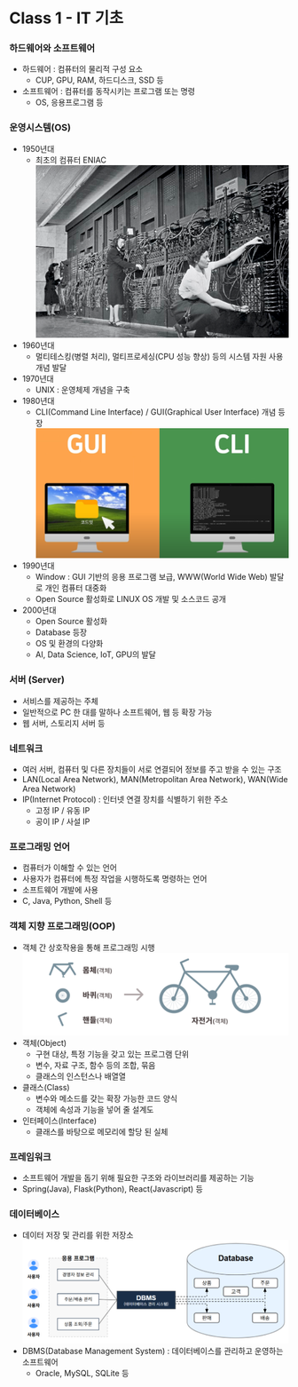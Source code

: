 # Class 1 - IT 기초

### 하드웨어와 소프트웨어
- 하드웨어 : 컴퓨터의 물리적 구성 요소
    - CUP, GPU, RAM, 하드디스크, SSD 등
- 소프트웨어 : 컴퓨터를 동작시키는 프로그램 또는 명령
    - OS, 응용프로그램 등

### 운영시스템(OS)
- 1950년대
    - 최초의 컴퓨터 ENIAC
    ![jpg](../img/ENIAC.png)
- 1960년대
    - 멀티테스킹(병렬 처리), 멀티프로세싱(CPU 성능 향상) 등의 시스템 자원 사용 개념 발달
- 1970년대
    - UNIX : 운영체제 개념을 구축 
- 1980년대
    - CLI(Command Line Interface) / GUI(Graphical User Interface) 개념 등장
    ![jpg](../img/CLI_GUI.png)
- 1990년대
    - Window : GUI 기반의 응용 프로그램 보급, WWW(World Wide Web) 발달로 개인 컴퓨터 대중화
    - Open Source 활성화로 LINUX OS 개발 및 소스코드 공개
- 2000년대
    - Open Source 활성화
    - Database 등장
    - OS 및 환경의 다양화
    - AI, Data Science, IoT, GPU의 발달

### 서버 (Server)
- 서비스를 제공하는 주체
- 일반적으로 PC 한 대를 말하나 소프트웨어, 웹 등 확장 가능
- 웹 서버, 스토리지 서버 등

### 네트워크
- 여러 서버, 컴퓨터 및 다른 장치들이 서로 연결되어 정보를 주고 받을 수 있는 구조
- LAN(Local Area Network), MAN(Metropolitan Area Network), WAN(Wide Area Network)
- IP(Internet Protocol) : 인터넷 연결 장치를 식별하기 위한 주소
    - 고정 IP / 유동 IP
    - 공이 IP / 사설 IP

### 프로그래밍 언어
- 컴퓨터가 이해할 수 있는 언어
- 사용자가 컴퓨터에 특정 작업을 시행하도록 명령하는 언어
- 소프트웨어 개발에 사용
- C, Java, Python, Shell 등

### 객체 지향 프로그래밍(OOP)
- 객체 간 상호작용을 통해 프로그래밍 시행
![jpg](../img/object.jpg)
- 객체(Object)
    - 구현 대상, 특정 기능을 갖고 있는 프로그램 단위
    - 변수, 자료 구조, 함수 등의 조합, 묶음
    - 클래스의 인스턴스나 배열열
- 클래스(Class)
    - 변수와 메소드를 갖는 확장 가능한 코드 양식
    - 객체에 속성과 기능을 넣어 줄 설계도
- 인터페이스(Interface)
    - 클래스를 바탕으로 메모리에 할당 된 실체

### 프레임워크
- 소프트웨어 개발을 돕기 위해 필요한 구조와 라이브러리를 제공하는 기능
- Spring(Java), Flask(Python), React(Javascript) 등

### 데이터베이스
- 데이터 저장 및 관리를 위한 저장소
![jpg](../img/Database.png)
- DBMS(Database Management System) : 데이터베이스를 관리하고 운영하는 소프트웨어
    - Oracle, MySQL, SQLite 등